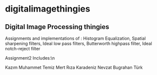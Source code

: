 # digitalimagethingies
Digital Image Processing thingies
------------------------------------
Assignments and implementations of :
Histogram Equalization,
Spatial sharpening filters,
Ideal low pass filters,
Butterworth highpass filter,
Ideal notch-reject filter

Assignment2 Includes:\n


Kazım Muhammet Temiz
Mert Rıza Karadeniz
Nevzat Bugrahan Türk
